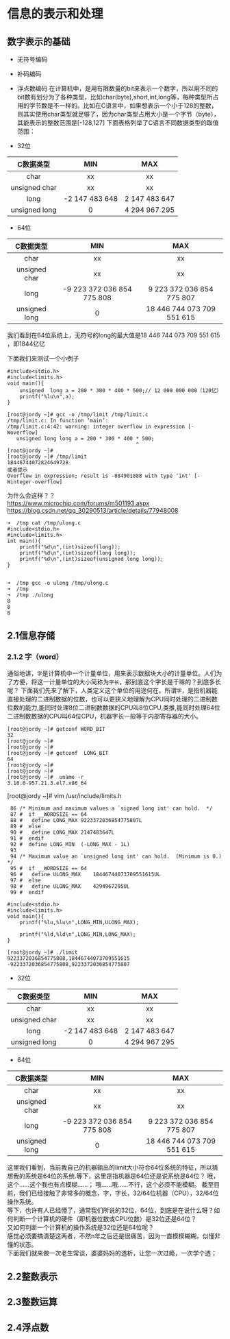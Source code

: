 # 信息的表示和处理
## 数字表示的基础
- 无符号编码
- 补码编码
- 浮点数编码 
在计算机中，是用有限数量的bit来表示一个数字，所以用不同的bit数有划分为了各种类型，比如char(byte),short,int,long等，每种类型所占用的字节数是不一样的。比如在C语言中，如果想表示一个小于128的整数，则其实使用char类型就足够了，因为char类型占用大小是一个字节（byte），其能表示的整数范围是[-128,127] 
下面表格列举了C语言不同数据类型的取值范围：   

- 32位 

C数据类型 | MIN | MAX 
:-: | :-: | :-: 
char | xx | xx     
unsigned char | xx| xx         
long | -2 147 483 648 | 2 147 483 647    
unsigned long | 0 | 4 294 967 295     

- 64位 

C数据类型 | MIN | MAX 
:-: | :-: | :-: 
char | xx | xx 
unsigned char | xx| xx         
long |-9 223 372 036 854 775 808 | 9 223 372 036 854 775 807    
unsigned long | 0 | 18 446 744 073 709 551 615     


我们看到在64位系统上，无符号的long的最大值是18 446 744 073 709 551 615 ，即1844亿亿 

下面我们来测试一个小例子
```
#include<stdio.h>
#include<limits.h>
void main(){
    unsigned  long a = 200 * 300 * 400 * 500;// 12 000 000 000（120亿）
    printf("%lu\n",a);
}    

[root@jordy ~]# gcc -o /tmp/limit /tmp/limit.c 
/tmp/limit.c: In function ‘main’:
/tmp/limit.c:4:42: warning: integer overflow in expression [-Woverflow]
   unsigned long long a = 200 * 300 * 400 * 500;
                                          ^
[root@jordy ~]# 
[root@jordy ~]# /tmp/limit 
18446744072824649728
或者提示
Overflow in expression; result is -884901888 with type 'int' [-Winteger-overflow]

```
为什么会这样？？      
https://www.microchip.com/forums/m501193.aspx    
https://blog.csdn.net/qq_30290513/article/details/77948008    



```
➜  /tmp cat /tmp/ulong.c
#include<stdio.h>
#include<limits.h>
int main(){
	printf("%d\n",(int)sizeof(long));
	printf("%d\n",(int)sizeof(long long));
	printf("%d\n",(int)sizeof(unsigned long long));
}


➜  /tmp gcc -o ulong /tmp/ulong.c
➜  /tmp
➜  /tmp ./ulong
8
8
8
```

## 2.1信息存储
### 2.1.2 字（word）
通俗地讲，`字`是计算机中一个计量单位，用来表示数据块大小的计量单位。人们为了方便，将这一计量单位的大小简称为`字长`，那到底这个字长是干嘛的？到底多长呢？
下面我们先来了解下，人类定义这个单位的用途何在。所谓`字`，是指机器能直接处理的二进制数据的位数，也可以更狭义地理解为CPU同时处理的二进制数位数的能力,能同时处理8位二进制数数据的CPU叫8位CPU,类推,能同时处理64位二进制数数据的CPU叫64位CPU，机器字长一般等于内部寄存器的大小。

```
[root@jordy ~]# getconf WORD_BIT
32
[root@jordy ~]# 
[root@jordy ~]# 
[root@jordy ~]# getconf  LONG_BIT
64
[root@jordy ~]# 
[root@jordy ~]# 
[root@jordy ~]#  uname -r
3.10.0-957.21.3.el7.x86_64
```
[root@jordy ~]# vim /usr/include/limits.h
```
 86 /* Minimum and maximum values a `signed long int' can hold.  */
 87 #  if __WORDSIZE == 64
 88 #   define LONG_MAX 9223372036854775807L
 89 #  else
 90 #   define LONG_MAX 2147483647L
 91 #  endif
 92 #  define LONG_MIN  (-LONG_MAX - 1L)
 93 
 94 /* Maximum value an `unsigned long int' can hold.  (Minimum is 0.)  */
 95 #  if __WORDSIZE == 64
 96 #   define ULONG_MAX    18446744073709551615UL
 97 #  else
 98 #   define ULONG_MAX    4294967295UL
 99 #  endif
```
```
#include<stdio.h>
#include<limits.h>
void main(){
    printf("%lu,%lu\n",LONG_MIN,ULONG_MAX);

    printf("%ld,%ld\n",LONG_MIN,LONG_MAX);
}

[root@jordy ~]# ./limit 
9223372036854775808,18446744073709551615
-9223372036854775808,9223372036854775807
```
- 32位

C数据类型 | MIN | MAX 
:-: | :-: | :-: 
char | xx | xx     
unsigned char | xx| xx         
long | -2 147 483 648 | 2 147 483 647    
unsigned long | 0 | 4 294 967 295     

- 64位  

C数据类型 | MIN | MAX 
:-: | :-: | :-: 
char | xx | xx 
unsigned char | xx| xx         
long |-9 223 372 036 854 775 808 | 9 223 372 036 854 775 807    
unsigned long | 0 | 18 446 744 073 709 551 615  

这里我们看到，当前我自己的机器输出的limit大小符合64位系统的特征，所以猜想我的系统是64位的系统.等下，这里是指机器是64位还是说系统是64位？
哦，这个……这个我也有点模糊……； 哦……哦……不行，这个必须不能模糊。
截至目前，我们已经接触了非常多的概念，字，字长，32/64位机器（CPU），32/64位操作系统。   
等下，也许有人已经懵了，通常我们所说的32位，64位，到底是在说什么呀？如何判断一个计算机的硬件（即机器位数或CPU位数）是32位还是64位？    
又如何判断一个计算机的操作系统是32位还是64位呢？     
感觉必须要搞清楚这两者，不然n年之后还是很痛苦，因为一直模模糊糊，似懂非懂的状态。     
下面我们就来做一次老生常谈，婆婆妈妈的透析，让您一次过瘾，一次学个透；            

## 2.2整数表示

## 2.3整数运算

## 2.4浮点数
